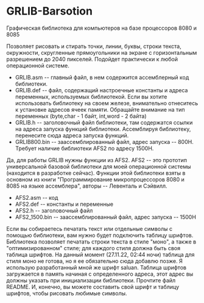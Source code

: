 # GRLIB-Barsotion
Графическая библиотека для компьютеров на базе процессоров 8080 и 8085

Позволяет рисовать и стирать точки, линии, буквы, строки текста, окружности, скругленные прямоугольники на экране с горизонтальным разрешением до 2040 пикселей.
Подойдет практически к любой операционной системе.

- GRLIB.asm -- главный файл, в нем содержится ассемблерный код библиотеки.
- GRLIB.def -- файл, содержащий настроечные константы и адреса переменных, используемых библиотекой. Если вы хотите использовать библиотеку на своем железе, внимательно отнеситесь к установке адресов ячеек памяти. Обращайте внимание на тип переменных (byte,char - 1 байт, int,word - 2 байта)
- GRLIB.h -- заголовочный файл библиотеки, там содержатся ссылки на адреса запуска функций библиотеки. Ассемблируя библиотеку, перенесите сюда адреса запуска функций.
- GRLIB800.bin -- заассемблированный файл, адрес запуска -- 800H. Требует наличие библиотеки AFS2 по адресу 1500H.

Да, для работы GRLIB нужны функции из AFS2. AFS2 -- это прототип универсальной базовой библиотеки для моей операционной системы (находится в разработке сейчас). Функции этой библиотеки взяты в основном из книги "Программирование микропроцессоров 8080 и 8085 на языке ассемблера", авторы -- Левенталь и Сэйвилл.

- AFS2.asm -- код
- AFS2.def -- константы и переменные
- AFS2.h -- заголовочный файл
- AFS2_1500.bin -- заассемблированный файл, адрес запуска -- 1500H

Если вы собираетесь печатать текст или отдельные символы с помощью библиотеки, вам нужно будет подключить таблицу шрифтов. Библиотека позволяет печатать строки текста в стиле "моно", а также в "оптимизированном" стиле; для каждого стиля должна быть своя таблица шрифтов. На данный момент (27.11.22, 02:44 ночи) таблица для стиля моно не готова, но я ее обязательно сюда добавлю позже. Я использую разработанный мной же шрифт saluan.
Таблица шрифтов загружается в память начиная с определенного адреса, этот адрес вы должны указать при инициализации библиотеки. Прочтите файл README.
И, конечно, вы можете составить свой шрифт и таблицу шрифтов, чтобы рисовать любимые символы.
